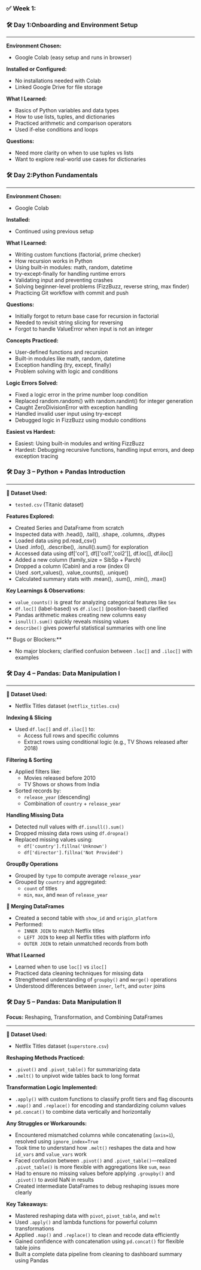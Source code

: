 ### **✅ Week 1:**

### 🛠 Day 1:Onboarding and Environment Setup
---

**Environment Chosen:**
- Google Colab (easy setup and runs in browser)

**Installed or Configured:**
- No installations needed with Colab
- Linked Google Drive for file storage

**What I Learned:**
- Basics of Python variables and data types
- How to use lists, tuples, and dictionaries
- Practiced arithmetic and comparison operators
- Used if-else conditions and loops

**Questions:**
- Need more clarity on when to use tuples vs lists
- Want to explore real-world use cases for dictionaries

  


### 🛠 Day 2:Python Fundamentals
---

**Environment Chosen:**
- Google Colab
  
**Installed:**
- Continued using previous setup
  
**What I Learned:**
- Writing custom functions (factorial, prime checker)
- How recursion works in Python
- Using built-in modules: math, random, datetime
- try-except-finally for handling runtime errors
- Validating input and preventing crashes
- Solving beginner-level problems (FizzBuzz, reverse string, max finder)
- Practicing Git workflow with commit and push
  
**Questions:**
- Initially forgot to return base case for recursion in factorial
- Needed to revisit string slicing for reversing
- Forgot to handle ValueError when input is not an integer

**Concepts Practiced:**
- User-defined functions and recursion
- Built-in modules like math, random, datetime
- Exception handling (try, except, finally)
- Problem solving with logic and conditions


**Logic Errors Solved:**
- Fixed a logic error in the prime number loop condition
- Replaced random.random() with random.randint() for integer generation
- Caught ZeroDivisionError with exception handling
- Handled invalid user input using try-except
- Debugged logic in FizzBuzz using modulo conditions

**Easiest vs Hardest:**
- Easiest: Using built-in modules and writing FizzBuzz
- Hardest: Debugging recursive functions, handling input errors, and deep exception tracing

### 🛠 Day 3 – Python + Pandas Introduction
---

**📂 Dataset Used:**  
- `tested.csv` (Titanic dataset)

**Features Explored:**
- Created Series and DataFrame from scratch
- Inspected data with .head(), .tail(), .shape, .columns, .dtypes
- Loaded data using pd.read_csv()
- Used .info(), .describe(), .isnull().sum() for exploration
- Accessed data using df['col'], df[['col1','col2']], df.loc[], df.iloc[]
- Added a new column (family_size = SibSp + Parch)
- Dropped a column (Cabin) and a row (index 0)
- Used .sort_values(), .value_counts(), .unique()
- Calculated summary stats with .mean(), .sum(), .min(), .max()

**Key Learnings & Observations:**
- `value_counts()` is great for analyzing categorical features like `Sex`
- `df.loc[]` (label-based) vs `df.iloc[]` (position-based) clarified
- Pandas arithmetic makes creating new columns easy
- `isnull().sum()` quickly reveals missing values
- `describe()` gives powerful statistical summaries with one line

** Bugs or Blockers:**
- No major blockers; clarified confusion between `.loc[]` and `.iloc[]` with examples

### 🛠 Day 4 – Pandas: Data Manipulation I
---

**📂 Dataset Used:**
- Netflix Titles dataset (`netflix_titles.csv`)

**Indexing & Slicing**
- Used `df.loc[]` and `df.iloc[]` to:
  - Access full rows and specific columns
  - Extract rows using conditional logic (e.g., TV Shows released after 2018)

**Filtering & Sorting**
- Applied filters like:
  - Movies released before 2010
  - TV Shows or shows from India
- Sorted records by:
  - `release_year` (descending)
  - Combination of `country` + `release_year`

**Handling Missing Data**
- Detected null values with `df.isnull().sum()`
- Dropped missing data rows using `df.dropna()`
- Replaced missing values using:
  - `df['country'].fillna('Unknown')`
  - `df['director'].fillna('Not Provided')`

**GroupBy Operations**
- Grouped by `type` to compute average `release_year`
- Grouped by `country` and aggregated:
  - `count` of titles
  - `min`, `max`, and `mean` of `release_year`

**🔗 Merging DataFrames**
- Created a second table with `show_id` and `origin_platform`
- Performed:
  - `INNER JOIN` to match Netflix titles
  - `LEFT JOIN` to keep all Netflix titles with platform info
  - `OUTER JOIN` to retain unmatched records from both


**What I Learned**
- Learned when to use `loc[]` vs `iloc[]`
- Practiced data cleaning techniques for missing data
- Strengthened understanding of `groupby()` and `merge()` operations
- Understood differences between `inner`, `left`, and `outer` joins


### 🛠 Day 5 – Pandas: Data Manipulation II

**Focus:** Reshaping, Transformation, and Combining DataFrames

---

**📂 Dataset Used:**
- Netflix Titles dataset (`superstore.csv`)

**Reshaping Methods Practiced:**
- `.pivot()` and `.pivot_table()` for summarizing data
- `.melt()` to unpivot wide tables back to long format

**Transformation Logic Implemented:**
- `.apply()` with custom functions to classify profit tiers and flag discounts
- `.map()` and `.replace()` for encoding and standardizing column values
- `pd.concat()` to combine data vertically and horizontally

**Any Struggles or Workarounds:**
- Encountered mismatched columns while concatenating (`axis=1`), resolved using `ignore_index=True`
- Took time to understand how `.melt()` reshapes the data and how `id_vars` and `value_vars` work
- Faced confusion between `.pivot()` and `.pivot_table()`—realized `.pivot_table()` is more flexible with aggregations like `sum`, `mean`
- Had to ensure no missing values before applying `.groupby()` and `.pivot()` to avoid NaN in results
- Created intermediate DataFrames to debug reshaping issues more clearly

**Key Takeaways:**
- Mastered reshaping data with `pivot`, `pivot_table`, and `melt`
- Used `.apply()` and lambda functions for powerful column transformations
- Applied `.map()` and `.replace()` to clean and recode data efficiently
- Gained confidence with concatenation using `pd.concat()` for flexible table joins
- Built a complete data pipeline from cleaning to dashboard summary using Pandas







